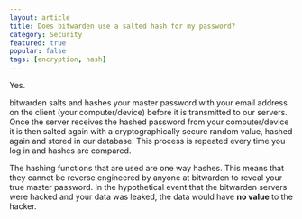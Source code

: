 ```yaml
---
layout: article
title: Does bitwarden use a salted hash for my password?
category: Security
featured: true
popular: false
tags: [encryption, hash]
---
```


Yes.

bitwarden salts and hashes your master password with your email address on the client (your computer/device) before it is
transmitted to our servers. Once the server receives the hashed password from your computer/device it is then salted
again with a cryptographically secure random value, hashed again and stored in our database. This process is repeated
every time you log in and hashes are compared.

The hashing functions that are used are one way hashes. This means that they cannot be reverse engineered by anyone at
bitwarden to reveal your true master password. In the hypothetical event that the bitwarden servers were hacked and your
data was leaked, the data would have **no value** to the hacker.